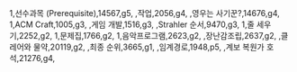 1,선수과목 (Prerequisite),14567,g5,
,작업,2056,g4,
,영우는 사기꾼?,14676,g4,
1,ACM Craft,1005,g3,
,게임 개발,1516,g3,
,Strahler 순서,9470,g3,
1,줄 세우기,2252,g2,
1,문제집,1766,g2,
1,음악프로그램,2623,g2,
,장난감조립,2637,g2,
,클레어와 물약,20119,g2,
,최종 순위,3665,g1,
,임계경로,1948,p5,
,계보 복원가 호석,21276,g4,
